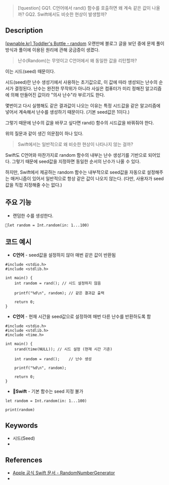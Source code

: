 >[!question]
>GQ1. C언어에서 rand() 함수를 호출하면 왜 계속 같은 값이 나올까?
>GQ2. Swift에서도 비슷한 현상이 발생할까?

## Description

[[pwnable.kr] Toddler's Bottle - random](https://jini00.tistory.com/64)
오랜만에 블로그 글을 보던 중에 문제 풀이 방식과 풀이에 이용된 원리에 관해 궁금증이 생겼다.


> 난수(Random)는 무엇이고 C언어에서 왜 동일한 값을 리턴할까?


이는 시드(seed) 때문이다.

시드(seed)란 난수 생성기에서 사용하는 초기값으로, 이 값에 따라 생성되는 난수의 순서가 결정된다.
난수는 완전한 무작위가 아니라 사실은 컴퓨터가 미리 정해진 알고리즘에 의해 만들어진 값이라 "의사 난수"라 부르기도 한다.

몇번이고 다시 실행해도 같은 결과값이 나오는 이유는 특정 시드값을 같은 알고리즘에 넣어서 계속해서 난수를 생성하기 때문이다. (기본 seed값은 1이다.)

그렇기 때문에 난수의 값을 바꾸고 싶다면 rand() 함수의 시드값을 바꿔줘야 한다.


위의 질문과 같이 생긴 의문점이 하나 있다.


> Swift에서는 일반적으로 왜 비슷한 현상이 나타나지 않는 걸까?


Swift도 C언어와 마찬가지로 random 함수의 내부는 난수 생성기를 기반으로 되어있다. 그렇기 때문에 seed값을 지정하면 동일한 순서의 난수가 나올 수 있다.

하지만, Swift에서 제공하는 random 함수는 내부적으로 seed값을 자동으로 설정해주는 매커니즘이 있어서 일반적으로 항상 같은 값이 나오지 않는다. (다만, 사용자가 seed값을 직접 지정해줄 수는 없다.)



## 주요 기능
+ 랜덤한 수를 생성한다.
```
let random = Int.random(in: 1...100)
```


## 코드 예시
- **C언어** - seed값을 설정하지 않아 매번 같은 값이 반환됨
```
#include <stdio.h>
#include <stdlib.h>

int main() {
	int random = rand(); // 시드 설정하지 않음

	printf("%d\n", random); // 같은 결과값 출력

	return 0;
}
```


- **C언어** - 현재 시간을 seed값으로 설정하여 매번 다른 난수를 반환하도록 함
```
#include <stdio.h>
#include <stdlib.h>
#include <time.h>

int main() {
    srand(time(NULL)); // 시드 설정 (현재 시간 기준)
    
    int random = rand();    // 난수 생성
    
    printf("%d\n", random);
    
    return 0;
}
```


- **Swift** - 기본 함수는 seed 지정 불가
```
let random = Int.random(in: 1...100)

print(random)
```



## Keywords
+ 시드(Seed)
+ 

## References
- [Apple 공식 Swift 문서 - RandomNumberGenerator](https://developer.apple.com/documentation/swift/randomnumbergenerator)
- 